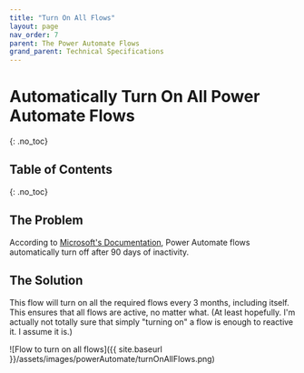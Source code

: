 ```yaml
---
title: "Turn On All Flows"
layout: page
nav_order: 7
parent: The Power Automate Flows
grand_parent: Technical Specifications
---
```


# Automatically Turn On All Power Automate Flows
{: .no_toc}

## Table of Contents
{: .no_toc}

## The Problem

According to [Microsoft's Documentation](https://learn.microsoft.com/en-us/power-automate/limits-and-config), Power Automate flows automatically turn off after 90 days of inactivity. 

## The Solution

This flow will turn on all the required flows every 3 months, including itself. This ensures that all flows are active, no matter what. (At least hopefully. I'm actually not totally sure that simply "turning on" a flow is enough to reactive it. I assume it is.)

![Flow to turn on all flows]({{ site.baseurl }}/assets/images/powerAutomate/turnOnAllFlows.png)